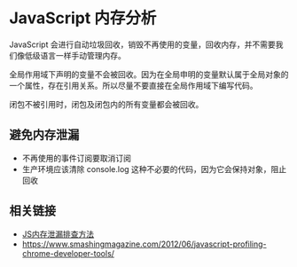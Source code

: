 # JavaScript 内存分析

JavaScript 会进行自动垃圾回收，销毁不再使用的变量，回收内存，并不需要我们像低级语言一样手动管理内存。


全局作用域下声明的变量不会被回收。因为在全局申明的变量默认属于全局对象的一个属性，存在引用关系。所以尽量不要直接在全局作用域下编写代码。


闭包不被引用时，闭包及闭包内的所有变量都会被回收。


## 避免内存泄漏

* 不再使用的事件订阅要取消订阅
* 生产环境应该清除 console.log 这种不必要的代码，因为它会保持对象，阻止回收


## 相关链接

* [JS内存泄漏排查方法](http://www.tuicool.com/articles/FVj2i2I)
* https://www.smashingmagazine.com/2012/06/javascript-profiling-chrome-developer-tools/
